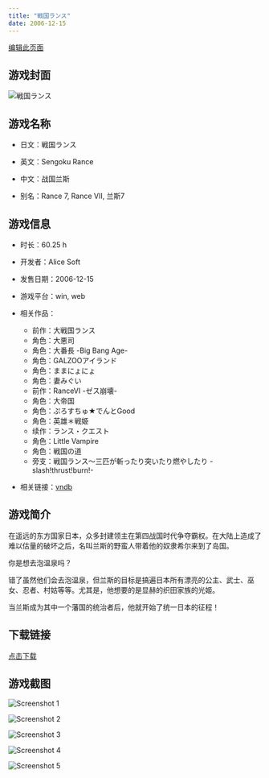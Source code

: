 ```yaml
---
title: "戦国ランス"
date: 2006-12-15
---
```

[编辑此页面](https://github.com/ACG-3/ADV3-source/blob/main/source/_posts/%E6%88%A6%E5%9B%BD%E3%83%A9%E3%83%B3%E3%82%B9.md)

## 游戏封面

![戦国ランス](https%3A//pan.timero.xyz/onedrive/img_lib_001/%E6%88%A6%E5%9B%BD%E3%83%A9%E3%83%B3%E3%82%B9_cover.avif)


## 游戏名称

- 日文：戦国ランス
- 英文：Sengoku Rance
- 中文：战国兰斯

- 别名：Rance 7, Rance VII, 兰斯7


## 游戏信息

- 时长：60.25 h
- 开发者：Alice Soft
- 发售日期：2006-12-15
- 游戏平台：win, web
- 相关作品：
   - 前作：大戦国ランス
   - 角色：大悪司
   - 角色：大番長 -Big Bang Age-
   - 角色：GALZOOアイランド
   - 角色：ままにょにょ
   - 角色：妻みぐい
   - 前作：RanceVI -ゼス崩壊-
   - 角色：大帝国
   - 角色：ぷろすちゅ★でんとGood
   - 角色：英雄＊戦姫
   - 续作：ランス・クエスト
   - 角色：Little Vampire
   - 角色：戦国の道
   - 旁支：戦国ランス～三匹が斬ったり突いたり燃やしたり -slash!thrust!burn!-

- 相关链接：[vndb](https://vndb.org/v487)


## 游戏简介

在遥远的东方国家日本，众多封建领主在第四战国时代争夺霸权。在大陆上造成了难以估量的破坏之后，名叫兰斯的野蛮人带着他的奴隶希尔来到了岛国。

你是想去泡温泉吗？

错了虽然他们会去泡温泉，但兰斯的目标是搞遍日本所有漂亮的公主、武士、巫女、忍者、村姑等等。尤其是，他想要的是显赫的织田家族的光姬。

当兰斯成为其中一个藩国的统治者后，他就开始了统一日本的征程！




## 下载链接

[点击下载](https://pan.timero.xyz/onedrive/adv_lib_001/%E6%88%A6%E5%9B%BD%E3%83%A9%E3%83%B3%E3%82%B9)


## 游戏截图


![Screenshot 1](https%3A//pan.timero.xyz/onedrive/img_lib_001/%E6%88%A6%E5%9B%BD%E3%83%A9%E3%83%B3%E3%82%B9_Screenshot_1.avif)

![Screenshot 2](https%3A//pan.timero.xyz/onedrive/img_lib_001/%E6%88%A6%E5%9B%BD%E3%83%A9%E3%83%B3%E3%82%B9_Screenshot_2.avif)

![Screenshot 3](https%3A//pan.timero.xyz/onedrive/img_lib_001/%E6%88%A6%E5%9B%BD%E3%83%A9%E3%83%B3%E3%82%B9_Screenshot_3.avif)

![Screenshot 4](https%3A//pan.timero.xyz/onedrive/img_lib_001/%E6%88%A6%E5%9B%BD%E3%83%A9%E3%83%B3%E3%82%B9_Screenshot_4.avif)

![Screenshot 5](https%3A//pan.timero.xyz/onedrive/img_lib_001/%E6%88%A6%E5%9B%BD%E3%83%A9%E3%83%B3%E3%82%B9_Screenshot_5.avif)

